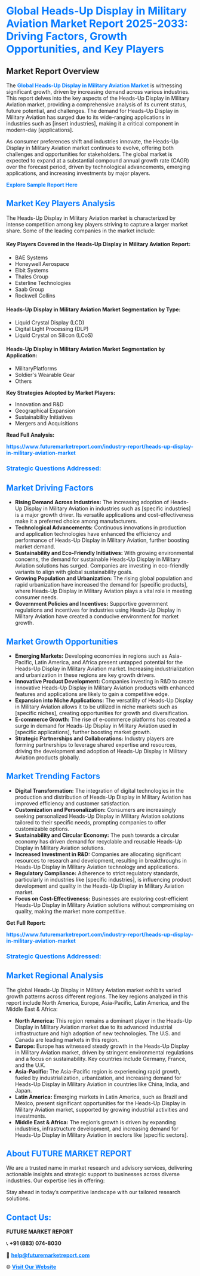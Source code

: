 <h1 style="color: #007BFF;">Global Heads-Up Display in Military Aviation Market Report 2025-2033: Driving Factors, Growth Opportunities, and Key Players</h1>

<section id="overview">
<h2>Market Report Overview</h2>
<p>The <a href="https://www.futuremarketreport.com/industry-report/heads-up-display-in-military-aviation-market" style="color: #007BFF; text-decoration: none;"><strong>Global Heads-Up Display in Military Aviation Market</strong></a> is witnessing significant growth, driven by increasing demand across various industries. This report delves into the key aspects of the Heads-Up Display in Military Aviation market, providing a comprehensive analysis of its current status, future potential, and challenges. The demand for Heads-Up Display in Military Aviation has surged due to its wide-ranging applications in industries such as [insert industries], making it a critical component in modern-day [applications].</p>
<p>As consumer preferences shift and industries innovate, the Heads-Up Display in Military Aviation market continues to evolve, offering both challenges and opportunities for stakeholders. The global market is expected to expand at a substantial compound annual growth rate (CAGR) over the forecast period, driven by technological advancements, emerging applications, and increasing investments by major players.</p>
</section>

<section id="overview">
<p><a href="https://www.futuremarketreport.com/request-sample/reportId=81533" style="color: #007BFF; text-decoration: none;"><strong>Explore Sample Report Here</strong></a></p>
</section>

<section id="key-players">
<h2 style="color: #007BFF;">Market Key Players Analysis</h2>
<p>The Heads-Up Display in Military Aviation market is characterized by intense competition among key players striving to capture a larger market share. Some of the leading companies in the market include:</p>
<h4>Key Players Covered in the Heads-Up Display in Military Aviation Report:</h4>
<ul><li>BAE Systems</li><li>Honeywell Aerospace</li><li>Elbit Systems</li><li>Thales Group</li><li>Esterline Technologies</li><li>Saab Group</li><li>Rockwell Collins</li></ul>
<h4>Heads-Up Display in Military Aviation Market Segmentation by Type:</h4>
<ul><li>Liquid Crystal Display (LCD)</li><li>Digital Light Processing (DLP)</li><li>Liquid Crystal on Silicon (LCoS)</li></ul>

<h4>Heads-Up Display in Military Aviation Market Segmentation by Application:</h4>
<ul><li>MilitaryPlatforms</li><li>Soldier&#039;s Wearable Gear</li><li>Others</li></ul>
<p><strong>Key Strategies Adopted by Market Players:</strong></p>
<ul>
<li>Innovation and R&D</li>
<li>Geographical Expansion</li>
<li>Sustainability Initiatives</li>
<li>Mergers and Acquisitions</li>
</ul>
</section>

<section>
<p><strong>Read Full Analysis: </strong></p><a href="https://www.futuremarketreport.com/industry-report/heads-up-display-in-military-aviation-market" style="color: #007BFF; text-decoration: none;"><strong>https://www.futuremarketreport.com/industry-report/heads-up-display-in-military-aviation-market</strong></a>
<h3 style="color: #007BFF;">Strategic Questions Addressed:</h3>
</section>

<section id="driving-factors">
<h2 style="color: #007BFF;">Market Driving Factors</h2>
<ul>
<li><strong>Rising Demand Across Industries:</strong> The increasing adoption of Heads-Up Display in Military Aviation in industries such as [specific industries] is a major growth driver. Its versatile applications and cost-effectiveness make it a preferred choice among manufacturers.</li>
<li><strong>Technological Advancements:</strong> Continuous innovations in production and application technologies have enhanced the efficiency and performance of Heads-Up Display in Military Aviation, further boosting market demand.</li>
<li><strong>Sustainability and Eco-Friendly Initiatives:</strong> With growing environmental concerns, the demand for sustainable Heads-Up Display in Military Aviation solutions has surged. Companies are investing in eco-friendly variants to align with global sustainability goals.</li>
<li><strong>Growing Population and Urbanization:</strong> The rising global population and rapid urbanization have increased the demand for [specific products], where Heads-Up Display in Military Aviation plays a vital role in meeting consumer needs.</li>
<li><strong>Government Policies and Incentives:</strong> Supportive government regulations and incentives for industries using Heads-Up Display in Military Aviation have created a conducive environment for market growth.</li>
</ul>
</section>

<section id="growth-opportunities">
<h2 style="color: #007BFF;">Market Growth Opportunities</h2>
<ul>
<li><strong>Emerging Markets:</strong> Developing economies in regions such as Asia-Pacific, Latin America, and Africa present untapped potential for the Heads-Up Display in Military Aviation market. Increasing industrialization and urbanization in these regions are key growth drivers.</li>
<li><strong>Innovative Product Development:</strong> Companies investing in R&D to create innovative Heads-Up Display in Military Aviation products with enhanced features and applications are likely to gain a competitive edge.</li>
<li><strong>Expansion into Niche Applications:</strong> The versatility of Heads-Up Display in Military Aviation allows it to be utilized in niche markets such as [specific niches], creating opportunities for growth and diversification.</li>
<li><strong>E-commerce Growth:</strong> The rise of e-commerce platforms has created a surge in demand for Heads-Up Display in Military Aviation used in [specific applications], further boosting market growth.</li>
<li><strong>Strategic Partnerships and Collaborations:</strong> Industry players are forming partnerships to leverage shared expertise and resources, driving the development and adoption of Heads-Up Display in Military Aviation products globally.</li>
</ul>
</section>

<section id="trending-factors">
<h2 style="color: #007BFF;">Market Trending Factors</h2>
<ul>
<li><strong>Digital Transformation:</strong> The integration of digital technologies in the production and distribution of Heads-Up Display in Military Aviation has improved efficiency and customer satisfaction.</li>
<li><strong>Customization and Personalization:</strong> Consumers are increasingly seeking personalized Heads-Up Display in Military Aviation solutions tailored to their specific needs, prompting companies to offer customizable options.</li>
<li><strong>Sustainability and Circular Economy:</strong> The push towards a circular economy has driven demand for recyclable and reusable Heads-Up Display in Military Aviation solutions.</li>
<li><strong>Increased Investment in R&D:</strong> Companies are allocating significant resources to research and development, resulting in breakthroughs in Heads-Up Display in Military Aviation technology and applications.</li>
<li><strong>Regulatory Compliance:</strong> Adherence to strict regulatory standards, particularly in industries like [specific industries], is influencing product development and quality in the Heads-Up Display in Military Aviation market.</li>
<li><strong>Focus on Cost-Effectiveness:</strong> Businesses are exploring cost-efficient Heads-Up Display in Military Aviation solutions without compromising on quality, making the market more competitive.</li>
</ul>
</section>

<section>
<p><strong>Get Full Report: </strong></p><a href="https://www.futuremarketreport.com/industry-report/heads-up-display-in-military-aviation-market" style="color: #007BFF; text-decoration: none;"><strong>https://www.futuremarketreport.com/industry-report/heads-up-display-in-military-aviation-market</strong></a>
<h3 style="color: #007BFF;">Strategic Questions Addressed:</h3>
</section>


<section id="regional-analysis">
<h2 style="color: #007BFF;">Market Regional Analysis</h2>
<p>The global Heads-Up Display in Military Aviation market exhibits varied growth patterns across different regions. The key regions analyzed in this report include North America, Europe, Asia-Pacific, Latin America, and the Middle East & Africa:</p>
<ul>
<li><strong>North America:</strong> This region remains a dominant player in the Heads-Up Display in Military Aviation market due to its advanced industrial infrastructure and high adoption of new technologies. The U.S. and Canada are leading markets in this region.</li>
<li><strong>Europe:</strong> Europe has witnessed steady growth in the Heads-Up Display in Military Aviation market, driven by stringent environmental regulations and a focus on sustainability. Key countries include Germany, France, and the U.K.</li>
<li><strong>Asia-Pacific:</strong> The Asia-Pacific region is experiencing rapid growth, fueled by industrialization, urbanization, and increasing demand for Heads-Up Display in Military Aviation in countries like China, India, and Japan.</li>
<li><strong>Latin America:</strong> Emerging markets in Latin America, such as Brazil and Mexico, present significant opportunities for the Heads-Up Display in Military Aviation market, supported by growing industrial activities and investments.</li>
<li><strong>Middle East & Africa:</strong> The region’s growth is driven by expanding industries, infrastructure development, and increasing demand for Heads-Up Display in Military Aviation in sectors like [specific sectors].</li>
</ul>
</section>

<footer>
<h2 style="color: #007BFF;">About FUTURE MARKET REPORT</h2>
<p>We are a trusted name in market research and advisory services, delivering actionable insights and strategic support to businesses across diverse industries. Our expertise lies in offering:</p>

<p>Stay ahead in today’s competitive landscape with our tailored research solutions.</p>

<h2 style="color: #007BFF;">Contact Us:</h2>
<p><strong>FUTURE MARKET REPORT</strong></p>
<p>📞 <strong>+91 (883) 074-8030</strong></p>
<p>📧 <strong><a href="mailto:help@futuremarketreport.com" style="color: #007BFF;">help@futuremarketreport.com</a></strong></p>
<p>🌐 <strong><a href="https://www.futuremarketreport.com/" style="color: #007BFF;">Visit Our Website</a></strong></p>
</footer>